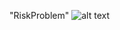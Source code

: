 "RiskProblem" 
![alt text](https://github.com/python-plusplus/RiskProblem/blob/master/mygraph.png?raw=true)


